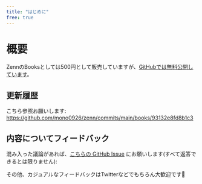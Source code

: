 ```yaml
---
title: "はじめに"
free: true
---
```


# 概要

ZennのBooksとしては500円として販売していますが、[GitHubでは無料公開しています](https://github.com/mono0926/zenn/tree/main/books/93132e8fd8b1c3)。

## 更新履歴

こちら参照お願いします:
https://github.com/mono0926/zenn/commits/main/books/93132e8fd8b1c3

## 内容についてフィードバック

混み入った議論があれば、[こちらの GitHub Issue](https://github.com/mono0926/zenn/issues/new?assignees=mono0926&labels=effective-flutter&template=effective-flutter.md) にお願いします(すべて返答できるとは限りません):


その他、カジュアルなフィードバックはTwitterなどでもちろん大歓迎です🐶
